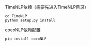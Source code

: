 TimeNLP依赖（需要先进入TimeNLP目录）

```
cd TimeNLP
python setup.py install
```

cocoNLP依赖配置

```
pip install cocoNLP
```

